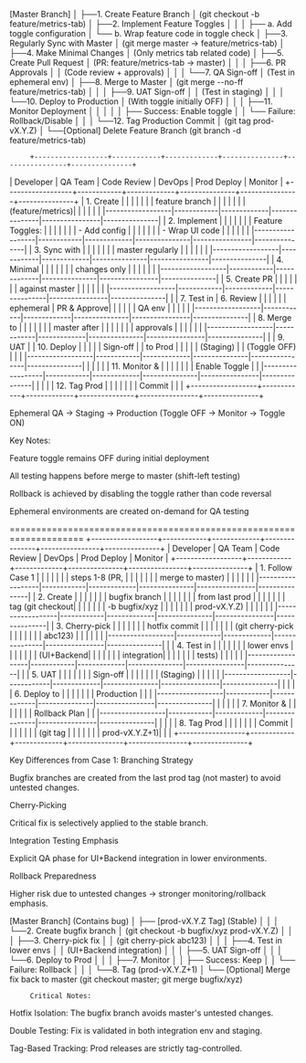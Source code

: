 [Master Branch] 
   │
   ├──1. Create Feature Branch
   │     (git checkout -b feature/metrics-tab)
   │
   ├──2. Implement Feature Toggles
   │     │
   │     ├── a. Add toggle configuration
   │     └── b. Wrap feature code in toggle check
   │
   ├──3. Regularly Sync with Master
   │     (git merge master → feature/metrics-tab)
   │
   ├──4. Make Minimal Changes
   │     (Only metrics tab related code)
   │
   ├──5. Create Pull Request
   │     (PR: feature/metrics-tab → master)
   │     │
   │     ├──6. PR Approvals
   │     │     (Code review + approvals)
   │     │
   │     └──7. QA Sign-off
   │           (Test in ephemeral env)
   │
   ├──8. Merge to Master
   │     (git merge --no-ff feature/metrics-tab)
   │     │
   │     ├──9. UAT Sign-off
   │     │     (Test in staging)
   │     │
   │     └──10. Deploy to Production
   │           (With toggle initially OFF)
   │           │
   │           ├──11. Monitor Deployment
   │           │     │
   │           │     ├── Success: Enable toggle
   │           │     └── Failure: Rollback/Disable
   │           │
   │           └──12. Tag Production Commit
   │                 (git tag prod-vX.Y.Z)
   │
   └──[Optional] Delete Feature Branch
         (git branch -d feature/metrics-tab)




         +------------------+------------+-------------+---------------+----------------+---------------+
|     Developer    |   QA Team  | Code Review |    DevOps     |  Prod Deploy   |    Monitor    |
+------------------+------------+-------------+---------------+----------------+---------------+
| 1. Create        |            |             |               |                |               |
| feature branch   |            |             |               |                |               |
| (feature/metrics)|            |             |               |                |               |
|------------------|------------|-------------|---------------|----------------|---------------|
| 2. Implement     |            |             |               |                |               |
| Feature Toggles: |            |             |               |                |               |
|  - Add config    |            |             |               |                |               |
|  - Wrap UI code  |            |             |               |                |               |
|------------------|------------|-------------|---------------|----------------|---------------|
| 3. Sync with     |            |             |               |                |               |
| master regularly |            |             |               |                |               |
|------------------|------------|-------------|---------------|----------------|---------------|
| 4. Minimal       |            |             |               |                |               |
| changes only     |            |             |               |                |               |
|------------------|------------|-------------|---------------|----------------|---------------|
| 5. Create PR     |            |             |               |                |               |
| against master   |            |             |               |                |               |
|------------------|------------|-------------|---------------|----------------|---------------|
|                  | 7. Test in | 6. Review   |               |                |               |
|                  | ephemeral  | PR & Approve|               |                |               |
|                  | QA env     |             |               |                |               |
|------------------|------------|-------------|---------------|----------------|---------------|
| 8. Merge to      |            |             |               |                |               |
| master after     |            |             |               |                |               |
| approvals        |            |             |               |                |               |
|------------------|------------|-------------|---------------|----------------|---------------|
|                  | 9. UAT     |             | 10. Deploy    |                |               |
|                  | Sign-off   |             | to Prod       |                |               |
|                  | (Staging)  |             | (Toggle OFF)  |                |               |
|------------------|------------|-------------|---------------|----------------|---------------|
|                  |            |             |               | 11. Monitor &  |               |
|                  |            |             |               | Enable Toggle  |               |
|------------------|------------|-------------|---------------|----------------|---------------|
|                  |            |             | 12. Tag Prod  |                |               |
|                  |            |             | Commit        |                |               |
+------------------+------------+-------------+---------------+----------------+---------------+


Ephemeral QA → Staging → Production (Toggle OFF → Monitor → Toggle ON)


Key Notes:

Feature toggle remains OFF during initial deployment

All testing happens before merge to master (shift-left testing)

Rollback is achieved by disabling the toggle rather than code reversal

Ephemeral environments are created on-demand for QA testing


====================================================================
+------------------+------------+-------------+---------------+----------------+---------------+
|     Developer    |   QA Team  | Code Review |    DevOps     |  Prod Deploy   |    Monitor    |
+------------------+------------+-------------+---------------+----------------+---------------+
| 1. Follow Case 1 |            |             |               |                |               |
| steps 1-8 (PR,   |            |             |               |                |               |
| merge to master) |            |             |               |                |               |
|------------------|------------|-------------|---------------|----------------|---------------|
| 2. Create        |            |             |               |                |               |
| bugfix branch    |            |             |               |                |               |
| from last prod   |            |             |               |                |               |
| tag (git checkout|            |             |               |                |               |
| -b bugfix/xyz    |            |             |               |                |               |
| prod-vX.Y.Z)     |            |             |               |                |               |
|------------------|------------|-------------|---------------|----------------|---------------|
| 3. Cherry-pick   |            |             |               |                |               |
| hotfix commit    |            |             |               |                |               |
| (git cherry-pick |            |             |               |                |               |
| abc123)          |            |             |               |                |               |
|------------------|------------|-------------|---------------|----------------|---------------|
|                  | 4. Test in |             |               |                |               |
|                  | lower envs |             |               |                |               |
|                  | (UI+Backend|             |               |                |               |
|                  | integration|             |               |                |               |
|                  | tests)     |             |               |                |               |
|------------------|------------|-------------|---------------|----------------|---------------|
|                  | 5. UAT     |             |               |                |               |
|                  | Sign-off   |             |               |                |               |
|                  | (Staging)  |             |               |                |               |
|------------------|------------|-------------|---------------|----------------|---------------|
|                  |            |             | 6. Deploy to  |                |               |
|                  |            |             | Production    |                |               |
|------------------|------------|-------------|---------------|----------------|---------------|
|                  |            |             |               | 7. Monitor &   |               |
|                  |            |             |               | Rollback Plan  |               |
|------------------|------------|-------------|---------------|----------------|---------------|
|                  |            |             | 8. Tag Prod   |                |               |
|                  |            |             | Commit        |                |               |
|                  |            |             | (git tag      |                |               |
|                  |            |             | prod-vX.Y.Z+1)|                |               |
+------------------+------------+-------------+---------------+----------------+---------------+



Key Differences from Case 1:
Branching Strategy

Bugfix branches are created from the last prod tag (not master) to avoid untested changes.

Cherry-Picking

Critical fix is selectively applied to the stable branch.

Integration Testing Emphasis

Explicit QA phase for UI+Backend integration in lower environments.

Rollback Preparedness

Higher risk due to untested changes → stronger monitoring/rollback emphasis.



[Master Branch] (Contains bug)
   │
   ├── [prod-vX.Y.Z Tag] (Stable)
   │     │
   │     └──2. Create bugfix branch
   │         (git checkout -b bugfix/xyz prod-vX.Y.Z)
   │         │
   │         ├──3. Cherry-pick fix
   │         │   (git cherry-pick abc123)
   │         │
   │         ├──4. Test in lower envs
   │         │   (UI+Backend integration)
   │         │
   │         ├──5. UAT Sign-off
   │         │
   │         └──6. Deploy to Prod
   │             │
   │             ├──7. Monitor
   │             │   ├── Success: Keep
   │             │   └── Failure: Rollback
   │             │
   │             └──8. Tag (prod-vX.Y.Z+1)
   │
   └── [Optional] Merge fix back to master
         (git checkout master; git merge bugfix/xyz)


         Critical Notes:
Hotfix Isolation: The bugfix branch avoids master's untested changes.

Double Testing: Fix is validated in both integration env and staging.

Tag-Based Tracking: Prod releases are strictly tag-controlled.
